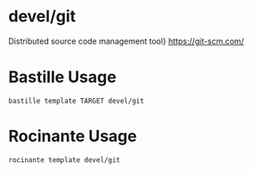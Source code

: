 # devel/git
Distributed source code management tool}
https://git-scm.com/

# Bastille Usage
```shell
bastille template TARGET devel/git
```

# Rocinante Usage
```shell
rocinante template devel/git
```
